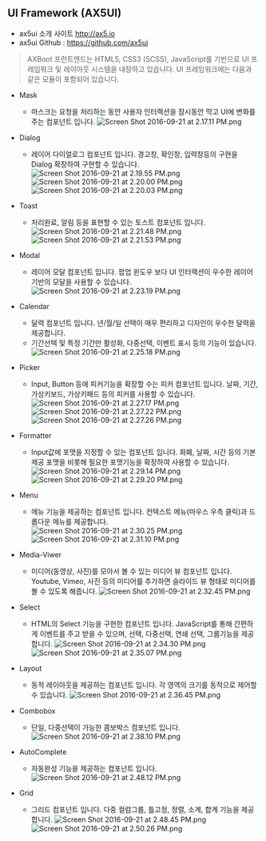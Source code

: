 ## UI Framework (AX5UI)

- ax5ui 소개 사이트 http://ax5.io
- ax5ui Github : https://github.com/ax5ui

> AXBoot 프런트엔드는 HTML5, CSS3 (SCSS), JavaScript를 기반으로 UI 프레임워크 및 레이아웃 시스템을 내장하고 있습니다. 
UI 프레임워크에는 다음과 같은 모듈이 포함되어 있습니다.

- Mask
    - 마스크는 요청을 처리하는 동안 사용자 인터랙션을 잠시동안 막고 UI에 변화를 주는 컴포넌트 입니다.
    ![Screen Shot 2016-09-21 at 2.17.11 PM.png](assets/5D5816FA378CF6F2D93146B886EC86D8.png)


- Dialog 
    - 레이어 다이얼로그 컴포넌트 입니다. 경고창, 확인창, 입력창등의 구현을 Dialog 확장하여 구현할 수 있습니다.
    ![Screen Shot 2016-09-21 at 2.19.55 PM.png](assets/255A9AD0F3A32F513DD003CE7ECBC219.png)
    ![Screen Shot 2016-09-21 at 2.20.00 PM.png](assets/AA2F115AF908A7AE00BE3487FFF8625D.png)
    ![Screen Shot 2016-09-21 at 2.20.03 PM.png](assets/749CCEEA0C8FA0E14702AA0A70441EF8.png)

- Toast
    - 처리완료, 알림 등을 표현할 수 있는 토스트 컴포넌트 입니다.
    ![Screen Shot 2016-09-21 at 2.21.48 PM.png](assets/FEEC6CABBC5204C894EB56C09447F88D.png)
    ![Screen Shot 2016-09-21 at 2.21.53 PM.png](assets/E094DF49AFB099FAEE5FABDAC12252AE.png)

- Modal
    - 레이어 모달 컴포넌트 입니다. 팝업 윈도우 보다 UI 인터랙션이 우수한 레이어 기반의 모달을 사용할 수 있습니다.
    ![Screen Shot 2016-09-21 at 2.23.19 PM.png](assets/92D74E0E7092444CC55B977C9696C8E7.png)

- Calendar
    - 달력 컴포넌트 입니다. 년/월/일 선택이 매우 편리하고 디자인이 우수한 달력을 제공합니다.
    - 기간선택 및 특정 기간만 활성화, 다중선택, 이벤트 표시 등의 기능이 있습니다.
    ![Screen Shot 2016-09-21 at 2.25.18 PM.png](assets/BF4C56B9338D5227B5A61D06D427FEAA.png)

- Picker 
    - Input, Button 등에 피커기능을 확장할 수는 피커 컴포넌트 입니다. 날짜, 기간, 가상키보드, 가상키패드 등의 피커를 사용할 수 있습니다.
    ![Screen Shot 2016-09-21 at 2.27.17 PM.png](assets/259A79A5453AF822E15E637D3CE1204A.png)
    ![Screen Shot 2016-09-21 at 2.27.22 PM.png](assets/FEC20ACD1685A2715965CDCB5D802FB6.png)
    ![Screen Shot 2016-09-21 at 2.27.26 PM.png](assets/1DBFBE75DC8627AF445DD59E9950CA4A.png)

- Formatter
    - Input값에 포맷을 지정할 수 있는 컴포넌트 입니다. 화폐, 날짜, 시간 등의 기본제공 포맷을 비롯해 필요한 포맷기능을 확장하여 사용할 수 있습니다.
    ![Screen Shot 2016-09-21 at 2.29.14 PM.png](assets/E9293126CEF58CF6002681185A022EE7.png)
    ![Screen Shot 2016-09-21 at 2.29.20 PM.png](assets/30B858148E07466365A5E3C713CD5E54.png)

- Menu
    - 메뉴 기능을 제공하는 컴포넌트 입니다. 컨텍스트 메뉴(마우스 우측 클릭)과 드롭다운 메뉴를 제공합니다. 
    ![Screen Shot 2016-09-21 at 2.30.25 PM.png](assets/22ACD285EC59616C873232227CDA8A21.png)
    ![Screen Shot 2016-09-21 at 2.31.10 PM.png](assets/519EFB7C5F5E49EBC682B8386156B3B2.png)

- Media-Viwer
    - 미디어(동영상, 사진)를 모아서 볼 수 있는 미디어 뷰 컴포넌트 입니다. Youtube, Vimeo, 사진 등의 미디어를 추가하면 슬라이드 뷰 형태로 미디어를 볼 수 있도록 해줍니다.
    ![Screen Shot 2016-09-21 at 2.32.45 PM.png](assets/413A7F6B2CD2A5D4C99E279D9CB73C39.png)

- Select
    - HTML의 Select 기능을 구현한 컴포넌트 입니다. JavaScript를 통해 간편하게 이벤트를 주고 받을 수 있으며, 선택, 다중선택, 연쇄 선택, 그룹기능을 제공합니다.
    ![Screen Shot 2016-09-21 at 2.34.30 PM.png](assets/6D21510D320E2A36722F6C6C4797CEA3.png)
    ![Screen Shot 2016-09-21 at 2.35.07 PM.png](assets/5EF6053C42078E3F41F31A28E4CF3E6B.png)

- Layout
    - 동적 레이아웃을 제공하는 컴포넌트 입니다. 각 영역의 크기를 동적으로 제어할 수 있습니다.
    ![Screen Shot 2016-09-21 at 2.36.45 PM.png](assets/09CDFA02A31A9049651EE652F7F2D79B.png)

- Combobox
    - 단일, 다중선택이 가능한 콤보박스 컴포넌트 입니다. 
    ![Screen Shot 2016-09-21 at 2.38.10 PM.png](assets/58F8E5CA435CE834C18A8EA1995281DA.png)
    
- AutoComplete
    - 자동완성 기능을 제공하는 컴포넌트 입니다. 
    ![Screen Shot 2016-09-21 at 2.48.12 PM.png](assets/F0D56332B05460FA793C887B23EA443A.png)
    
- Grid
    - 그리드 컴포넌트 입니다. 다중 컬럼그룹, 틀고정, 정렬, 소계, 합계 기능을 제공합니다.
    ![Screen Shot 2016-09-21 at 2.48.45 PM.png](assets/799D5C8C1641AC0184EB3DC746F05808.png)
    ![Screen Shot 2016-09-21 at 2.50.26 PM.png](assets/E54BE4908EBECBD633671F66539807C3.png)